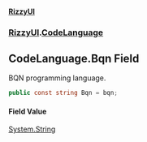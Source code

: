 #### [RizzyUI](index 'index')
### [RizzyUI](RizzyUI 'RizzyUI').[CodeLanguage](RizzyUI.CodeLanguage 'RizzyUI.CodeLanguage')

## CodeLanguage.Bqn Field

BQN programming language.

```csharp
public const string Bqn = bqn;
```

#### Field Value
[System.String](https://docs.microsoft.com/en-us/dotnet/api/System.String 'System.String')